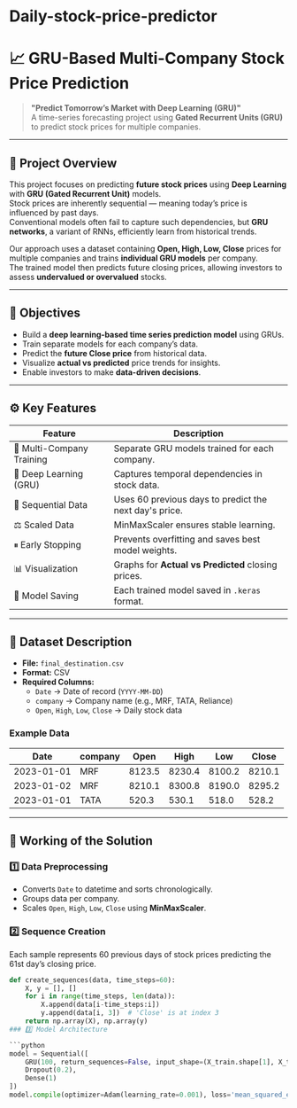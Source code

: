 # Daily-stock-price-predictor
# 📈 GRU-Based Multi-Company Stock Price Prediction

> **"Predict Tomorrow’s Market with Deep Learning (GRU)"**  
> A time-series forecasting project using **Gated Recurrent Units (GRU)** to predict stock prices for multiple companies.

---

## 🧠 Project Overview

This project focuses on predicting **future stock prices** using **Deep Learning** with **GRU (Gated Recurrent Unit)** models.  
Stock prices are inherently sequential — meaning today’s price is influenced by past days.  
Conventional models often fail to capture such dependencies, but **GRU networks**, a variant of RNNs, efficiently learn from historical trends.

Our approach uses a dataset containing **Open, High, Low, Close** prices for multiple companies and trains **individual GRU models** per company.  
The trained model then predicts future closing prices, allowing investors to assess **undervalued or overvalued** stocks.

---

## 🎯 Objectives

- Build a **deep learning-based time series prediction model** using GRUs.  
- Train separate models for each company’s data.  
- Predict the **future Close price** from historical data.  
- Visualize **actual vs predicted** price trends for insights.  
- Enable investors to make **data-driven decisions**.

---

## ⚙️ Key Features

| Feature | Description |
|----------|--------------|
| 🧩 Multi-Company Training | Separate GRU models trained for each company. |
| 🤖 Deep Learning (GRU) | Captures temporal dependencies in stock data. |
| 🔄 Sequential Data | Uses 60 previous days to predict the next day's price. |
| ⚖️ Scaled Data | MinMaxScaler ensures stable learning. |
| ⏸ Early Stopping | Prevents overfitting and saves best model weights. |
| 📊 Visualization | Graphs for **Actual vs Predicted** closing prices. |
| 💾 Model Saving | Each trained model saved in `.keras` format. |

---

## 📂 Dataset Description

- **File:** `final_destination.csv`  
- **Format:** CSV  
- **Required Columns:**
  - `Date` → Date of record (`YYYY-MM-DD`)
  - `company` → Company name (e.g., MRF, TATA, Reliance)
  - `Open`, `High`, `Low`, `Close` → Daily stock data

### Example Data

| Date | company | Open | High | Low | Close |
|------|----------|------|------|-----|-------|
| 2023-01-01 | MRF | 8123.5 | 8230.4 | 8100.2 | 8210.1 |
| 2023-01-02 | MRF | 8210.1 | 8300.8 | 8190.0 | 8295.2 |
| 2023-01-01 | TATA | 520.3 | 530.1 | 518.0 | 528.2 |

---

## 🧩 Working of the Solution

### 1️⃣ Data Preprocessing
- Converts `Date` to datetime and sorts chronologically.  
- Groups data per company.  
- Scales `Open`, `High`, `Low`, `Close` using **MinMaxScaler**.

### 2️⃣ Sequence Creation

Each sample represents 60 previous days of stock prices predicting the 61st day’s closing price.

```python
def create_sequences(data, time_steps=60):
    X, y = [], []
    for i in range(time_steps, len(data)):
        X.append(data[i-time_steps:i])
        y.append(data[i, 3])  # 'Close' is at index 3
    return np.array(X), np.array(y)
### 3️⃣ Model Architecture

```python
model = Sequential([
    GRU(100, return_sequences=False, input_shape=(X_train.shape[1], X_train.shape[2])),
    Dropout(0.2),
    Dense(1)
])
model.compile(optimizer=Adam(learning_rate=0.001), loss='mean_squared_error')
